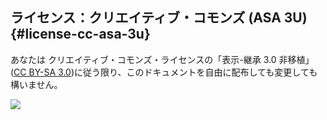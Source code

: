 ## ライセンス：クリエイティブ・コモンズ \(ASA 3U\) {#license-cc-asa-3u}

あなたは クリエイティブ・コモンズ・ライセンスの「表示-継承 3.0 非移植」([CC BY-SA 3.0](https://creativecommons.org/licenses/by-sa/3.0/deed.ja))に従う限り、このドキュメントを自由に配布しても変更しても構いません。

![](../assets/ccasa3u.png)

